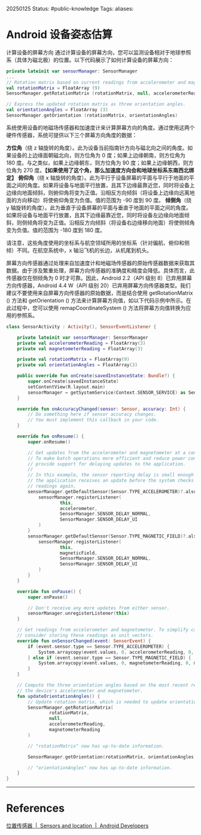 20250125
Status: #public-knowledge
Tags: 
aliases: 
# Android 设备姿态估算
计算设备的屏幕方向
通过计算设备的屏幕方向，您可以监测设备相对于地球参照系（具体为磁北极）的位置。以下代码展示了如何计算设备的屏幕方向：

```Kotlin
private lateinit var sensorManager: SensorManager
...
// Rotation matrix based on current readings from accelerometer and magnetometer.
val rotationMatrix = FloatArray (9)
SensorManager.getRotationMatrix (rotationMatrix, null, accelerometerReading, magnetometerReading)

// Express the updated rotation matrix as three orientation angles.
val orientationAngles = FloatArray (3)
SensorManager.getOrientation (rotationMatrix, orientationAngles)
```

系统使用设备的地磁场传感器和加速度计来计算屏幕方向的角度。通过使用这两个硬件传感器，系统可提供以下三个屏幕方向角度的数据：

**方位角**（绕 z 轴旋转的角度）。此为设备当前指南针方向与磁北向之间的角度。如果设备的上边缘面朝磁北向，则方位角为 0 度；如果上边缘朝南，则方位角为 180 度。与之类似，如果上边缘朝东，则方位角为 90 度；如果上边缘朝西，则方位角为 270 度。**【如果使用了这个角，那么加速度方向会和地球坐标系东南西北绑定】**
**俯仰角**（绕 x 轴旋转的角度）。此为平行于设备屏幕的平面与平行于地面的平面之间的角度。如果将设备与地面平行放置，且其下边缘最靠近您，同时将设备上边缘向地面倾斜，则俯仰角将变为正值。沿相反方向倾斜（将设备上边缘向远离地面的方向移动）将使俯仰角变为负值。值的范围为 -90 度到 90 度。
**倾侧角**（绕 y 轴旋转的角度）。此为垂直于设备屏幕的平面与垂直于地面的平面之间的角度。如果将设备与地面平行放置，且其下边缘最靠近您，同时将设备左边缘向地面倾斜，则侧倾角将变为正值。沿相反方向倾斜（将设备右边缘移向地面）将使侧倾角变为负值。值的范围为 -180 度到 180 度。

请注意，这些角度使用的坐标系与航空领域所用的坐标系（针对偏航、俯仰和侧倾）不同。在航空系统中，x 轴沿飞机的长边，从机尾到机头。

屏幕方向传感器通过处理来自加速度计和地磁场传感器的原始传感器数据来获取其数据。由于涉及繁重处理，屏幕方向传感器的准确度和精度会降低。具体而言，此传感器仅在侧倾角为 0 时才可靠。因此，Android 2.2（API 级别 8）已弃用屏幕方向传感器，Android 4.4 W（API 级别 20）已弃用屏幕方向传感器类型。我们建议不要使用来自屏幕方向传感器的原始数据，而是结合使用 getRotationMatrix () 方法和 getOrientation () 方法来计算屏幕方向值，如以下代码示例中所示。在此过程中，您可以使用 remapCoordinateSystem () 方法将屏幕方向值转换为应用的参照系。

```Kotlin
class SensorActivity : Activity(), SensorEventListener {

    private lateinit var sensorManager: SensorManager
    private val accelerometerReading = FloatArray(3)
    private val magnetometerReading = FloatArray(3)

    private val rotationMatrix = FloatArray(9)
    private val orientationAngles = FloatArray(3)

    public override fun onCreate(savedInstanceState: Bundle?) {
        super.onCreate(savedInstanceState)
        setContentView(R.layout.main)
        sensorManager = getSystemService(Context.SENSOR_SERVICE) as SensorManager
    }

    override fun onAccuracyChanged(sensor: Sensor, accuracy: Int) {
        // Do something here if sensor accuracy changes.
        // You must implement this callback in your code.
    }

    override fun onResume() {
        super.onResume()

        // Get updates from the accelerometer and magnetometer at a constant rate.
        // To make batch operations more efficient and reduce power consumption,
        // provide support for delaying updates to the application.
        //
        // In this example, the sensor reporting delay is small enough such that
        // the application receives an update before the system checks the sensor
        // readings again.
        sensorManager.getDefaultSensor(Sensor.TYPE_ACCELEROMETER)?.also { accelerometer ->
            sensorManager.registerListener(
                    this,
                    accelerometer,
                    SensorManager.SENSOR_DELAY_NORMAL,
                    SensorManager.SENSOR_DELAY_UI
            )
        }
        sensorManager.getDefaultSensor(Sensor.TYPE_MAGNETIC_FIELD)?.also { magneticField ->
            sensorManager.registerListener(
                    this,
                    magneticField,
                    SensorManager.SENSOR_DELAY_NORMAL,
                    SensorManager.SENSOR_DELAY_UI
            )
        }
    }

    override fun onPause() {
        super.onPause()

        // Don't receive any more updates from either sensor.
        sensorManager.unregisterListener(this)
    }

    // Get readings from accelerometer and magnetometer. To simplify calculations,
    // consider storing these readings as unit vectors.
    override fun onSensorChanged(event: SensorEvent) {
        if (event.sensor.type == Sensor.TYPE_ACCELEROMETER) {
            System.arraycopy(event.values, 0, accelerometerReading, 0, accelerometerReading.size)
        } else if (event.sensor.type == Sensor.TYPE_MAGNETIC_FIELD) {
            System.arraycopy(event.values, 0, magnetometerReading, 0, magnetometerReading.size)
        }
    }

    // Compute the three orientation angles based on the most recent readings from
    // the device's accelerometer and magnetometer.
    fun updateOrientationAngles() {
        // Update rotation matrix, which is needed to update orientation angles.
        SensorManager.getRotationMatrix(
                rotationMatrix,
                null,
                accelerometerReading,
                magnetometerReading
        )

        // "rotationMatrix" now has up-to-date information.

        SensorManager.getOrientation(rotationMatrix, orientationAngles)

        // "orientationAngles" now has up-to-date information.
    }
}
```











---
# References
[位置传感器  \|  Sensors and location  \|  Android Developers](https://developer.android.google.cn/develop/sensors-and-location/sensors/sensors_position?hl=zh-cn)